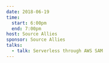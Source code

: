 ```yaml
---
date: 2018-06-19
time:
  start: 6:00pm
  end: 7:00pm
host: Source Allies
sponsor: Source Allies
talks:
  - talk: Serverless through AWS SAM
---
```

